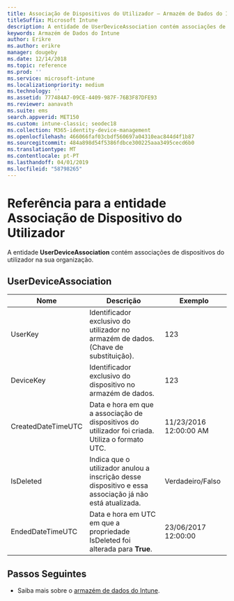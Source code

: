 ```yaml
---
title: Associação de Dispositivos do Utilizador – Armazém de Dados do Intune
titleSuffix: Microsoft Intune
description: A entidade de UserDeviceAssociation contém associações de dispositivo do utilizador na sua organização.
keywords: Armazém de Dados do Intune
author: Erikre
ms.author: erikre
manager: dougeby
ms.date: 12/14/2018
ms.topic: reference
ms.prod: ''
ms.service: microsoft-intune
ms.localizationpriority: medium
ms.technology: ''
ms.assetid: 777484A7-09CE-4409-987F-76B3F87DFE93
ms.reviewer: aanavath
ms.suite: ems
search.appverid: MET150
ms.custom: intune-classic; seodec18
ms.collection: M365-identity-device-management
ms.openlocfilehash: 466066faf03cbdf560697a04310eac844d4f1b87
ms.sourcegitcommit: 484a898d54f5386fdbce300225aaa3495cecd6b0
ms.translationtype: MT
ms.contentlocale: pt-PT
ms.lasthandoff: 04/01/2019
ms.locfileid: "58798265"
---
```

# <a name="reference-for-user-device-association-entity"></a>Referência para a entidade Associação de Dispositivo do Utilizador

A entidade **UserDeviceAssociation** contém associações de dispositivos do utilizador na sua organização.

## <a name="userdeviceassociation"></a>UserDeviceAssociation


|        Nome        |                                           Descrição                                            |        Exemplo         |
|--------------------|--------------------------------------------------------------------------------------------------|------------------------|
|      UserKey       |              Identificador exclusivo do utilizador no armazém de dados. (Chave de substituição).               |          123           |
|     DeviceKey      |                      Identificador exclusivo do dispositivo no armazém de dados.                      |          123           |
| CreatedDateTimeUTC |           Data e hora em que a associação de dispositivos do utilizador foi criada. Utiliza o formato UTC.           | 11/23/2016 12:00:00 AM |
|     IsDeleted      | Indica que o utilizador anulou a inscrição desse dispositivo e essa associação já não está atualizada. |       Verdadeiro/Falso       |
|  EndedDateTimeUTC  |              Data e hora em UTC em que a propriedade IsDeleted foi alterada para <strong>True</strong>.               | 23/06/2017 12:00:00 |

## <a name="next-steps"></a>Passos Seguintes

- Saiba mais sobre o [armazém de dados do Intune](reports-nav-create-intune-reports.md).
